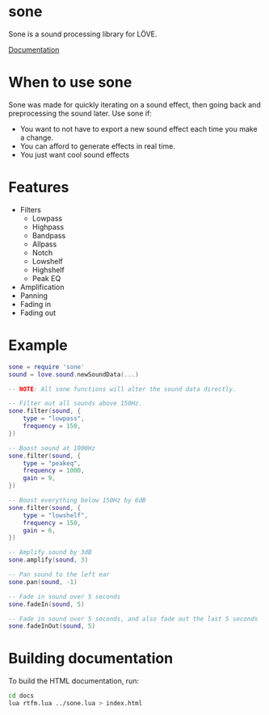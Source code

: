 # sone
Sone is a sound processing library for LÖVE.

[Documentation](http://camchenry.com/sone)

# When to use sone
Sone was made for quickly iterating on a sound effect, then going back and preprocessing the sound later. Use sone if:
* You want to not have to export a new sound effect each time you make a change.
* You can afford to generate effects in real time.
* You just want cool sound effects

# Features
* Filters
  * Lowpass
  * Highpass
  * Bandpass
  * Allpass
  * Notch
  * Lowshelf
  * Highshelf
  * Peak EQ
* Amplification
* Panning
* Fading in
* Fading out

# Example
```lua
sone = require 'sone'
sound = love.sound.newSoundData(...)

-- NOTE: All sone functions will alter the sound data directly.

-- Filter out all sounds above 150Hz.
sone.filter(sound, {
    type = "lowpass",
    frequency = 150,
})

-- Boost sound at 1000Hz
sone.filter(sound, {
    type = "peakeq",
    frequency = 1000,
    gain = 9,
})

-- Boost everything below 150Hz by 6dB
sone.filter(sound, {
    type = "lowshelf",
    frequency = 150,
    gain = 6,
})

-- Amplify sound by 3dB
sone.amplify(sound, 3)

-- Pan sound to the left ear
sone.pan(sound, -1)

-- Fade in sound over 5 seconds
sone.fadeIn(sound, 5)

-- Fade in sound over 5 seconds, and also fade out the last 5 seconds
sone.fadeInOut(sound, 5)
```

# Building documentation
To build the HTML documentation, run:
```bash
cd docs
lua rtfm.lua ../sone.lua > index.html
```
